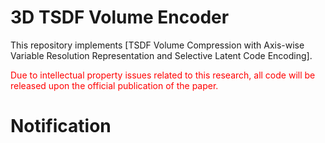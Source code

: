 # 3D TSDF Volume Encoder

This repository implements [TSDF Volume Compression with Axis-wise Variable Resolution Representation and Selective Latent Code Encoding].

<span style="color:red;">Due to intellectual property issues related to this research, all code will be released upon the official publication of the paper.</span>


# Notification


